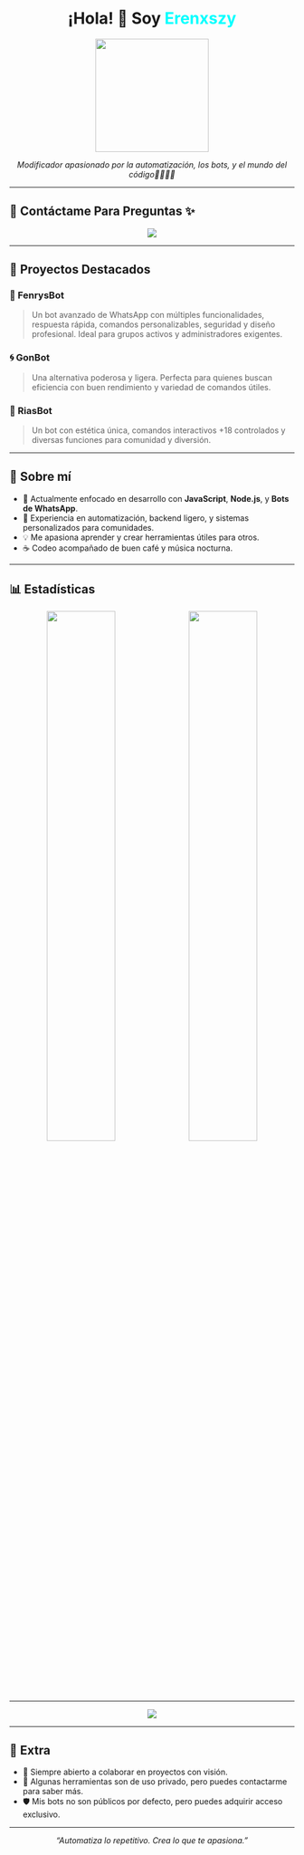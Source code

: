 <h1 align="center">¡Hola! 👋 Soy <span style="color:#00FFFF;">Erenxszy</span></h1>

<p align="center">
  <img src="https://files.catbox.moe/lhsvsw.png" width="200" />
</p>

<p align="center">
  <i>Modificador apasionado por la automatización, los bots, y el mundo del código👨🏻‍💻🔰</i>
</p>

---

## 📱 Contáctame Para Preguntas ✨

<p align="center">
  <a href="https://wa.me/18493907272" target="_blank">
    <img src="https://img.shields.io/badge/💬%20WhatsApp-Erenxszy-25D366?style=for-the-badge&logo=whatsapp&logoColor=white"/>
  </a>
</p>

---

## 🚀 Proyectos Destacados

### 🤖 FenrysBot
> Un bot avanzado de WhatsApp con múltiples funcionalidades, respuesta rápida, comandos personalizables, seguridad y diseño profesional. Ideal para grupos activos y administradores exigentes.

### 🌀 GonBot
> Una alternativa poderosa y ligera. Perfecta para quienes buscan eficiencia con buen rendimiento y variedad de comandos útiles.

### 👑 RiasBot
> Un bot con estética única, comandos interactivos +18 controlados y diversas funciones para comunidad y diversión.

---

## 🧠 Sobre mí

- 🔭 Actualmente enfocado en desarrollo con **JavaScript**, **Node.js**, y **Bots de WhatsApp**.
- 🧠 Experiencia en automatización, backend ligero, y sistemas personalizados para comunidades.
- 💡 Me apasiona aprender y crear herramientas útiles para otros.
- ☕ Codeo acompañado de buen café y música nocturna.

---

## 📊 Estadísticas

<p align="center">
  <img src="https://github-readme-stats.vercel.app/api?username=erenxzy&show_icons=true&theme=radical" width="49%" />
  <img src="https://github-readme-stats.vercel.app/api/top-langs/?username=erenxszy &layout=compact&theme=radical" width="49%" />
</p>

---

<p align="center">
  <img src="https://github-readme-activity-graph.vercel.app/graph?username=erenxzy&theme=react-dark" />
</p>

---

## 📌 Extra

- 📂 Siempre abierto a colaborar en proyectos con visión.
- 🔐 Algunas herramientas son de uso privado, pero puedes contactarme para saber más.
- 🛡️ Mis bots no son públicos por defecto, pero puedes adquirir acceso exclusivo.

---

<p align="center">
  <i>“Automatiza lo repetitivo. Crea lo que te apasiona.”</i>
</p>